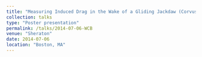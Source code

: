 ```yaml
---
title: "Measuring Induced Drag in the Wake of a Gliding Jackdaw (Corvus monedula)"
collection: talks
type: "Poster presentation"
permalink: /talks/2014-07-06-WCB
venue: "Sheraton"
date: 2014-07-06
location: "Boston, MA"
---
```




